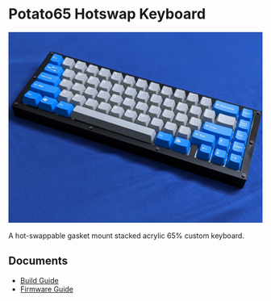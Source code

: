 # Potato65 Hotswap Keyboard


![](/images/potato65.jpg "potato65 hotswap")

A hot-swappable gasket mount stacked acrylic 65% custom keyboard.  

## Documents  
* [Build Guide](docs/buildguide.md)
* [Firmware Guide](docs/firmware.md)